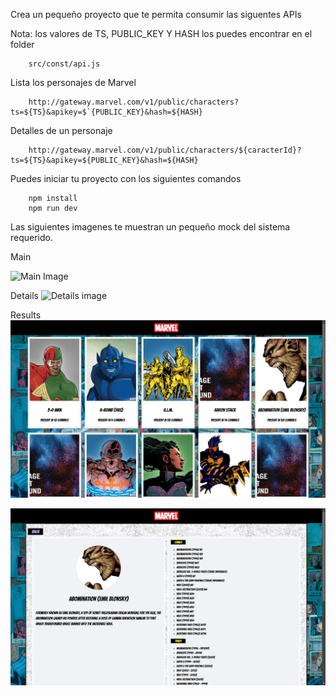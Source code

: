 Crea un pequeño proyecto que te permita consumir las siguentes APIs

Nota: los valores de TS, PUBLIC_KEY Y HASH los puedes encontrar en el folder

```
    src/const/api.js
```

Lista los personajes de Marvel

```
    http://gateway.marvel.com/v1/public/characters?ts=${TS}&apikey=$`{PUBLIC_KEY}&hash=${HASH}
```

Detalles de un personaje

```
    http://gateway.marvel.com/v1/public/characters/${caracterId}?ts=${TS}&apikey=${PUBLIC_KEY}&hash=${HASH}
```

Puedes iniciar tu proyecto con los siguientes comandos

```
    npm install
    npm run dev
```

Las siguientes imagenes te muestran un pequeño mock del sistema requerido.

Main

![Main Image](readme_doc/main.png)

Details
![Details image](/readme_doc/details.png)

Results
![Results Image1](readme_doc/final-result-001.PNG)

![Results Image1](readme_doc/final-result-002.PNG)
